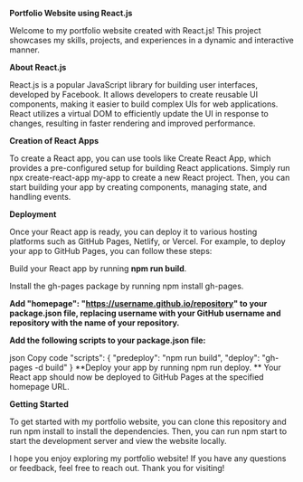 **Portfolio Website using React.js**

Welcome to my portfolio website created with React.js! This project showcases my skills, projects, and experiences in a dynamic and interactive manner.

**About React.js**

React.js is a popular JavaScript library for building user interfaces, developed by Facebook. It allows developers to create reusable UI components, making it easier to build complex UIs for web applications. React utilizes a virtual DOM to efficiently update the UI in response to changes, resulting in faster rendering and improved performance.

**Creation of React Apps**

To create a React app, you can use tools like Create React App, which provides a pre-configured setup for building React applications. Simply run npx create-react-app my-app to create a new React project. Then, you can start building your app by creating components, managing state, and handling events.

**Deployment**

Once your React app is ready, you can deploy it to various hosting platforms such as GitHub Pages, Netlify, or Vercel. For example, to deploy your app to GitHub Pages, you can follow these steps:

Build your React app by running **npm run build**.

Install the gh-pages package by running npm install gh-pages.

**Add "homepage": "https://username.github.io/repository" to your package.json file, replacing username with your GitHub username and repository with the name of your repository.**

**Add the following scripts to your package.json file:**

json
Copy code
"scripts": {
  "predeploy": "npm run build",
  "deploy": "gh-pages -d build"
}
**Deploy your app by running npm run deploy.
**
Your React app should now be deployed to GitHub Pages at the specified homepage URL.

**Getting Started**

To get started with my portfolio website, you can clone this repository and run npm install to install the dependencies. 
Then, you can run npm start to start the development server and view the website locally.

I hope you enjoy exploring my portfolio website! If you have any questions or feedback, feel free to reach out.
Thank you for visiting!
